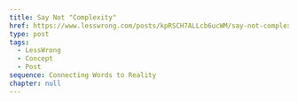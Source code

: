 ```yaml
---
title: Say Not "Complexity"
href: https://www.lesswrong.com/posts/kpRSCH7ALLcb6ucWM/say-not-complexity
type: post
tags:
  - LessWrong
  - Concept
  - Post
sequence: Connecting Words to Reality
chapter: null
---
```


